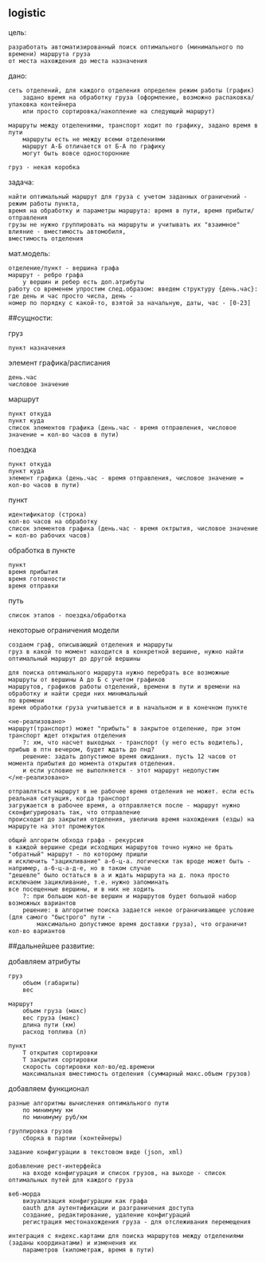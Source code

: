 ## logistic

цель:

	разработать автоматизированный поиск оптимального (минимального по времени) маршрута груза 
	от места нахождения до места назначения
	
дано:
 
	сеть отделений, для каждого отделения определен режим работы (график)
		задано время на обработку груза (оформление, возможно распаковка/упаковка контейнера 
		или просто сортировка/накопление на следующий маршрут)
		
	маршруты между отделениями, транспорт ходит по графику, задано время в пути
		маршруты есть не между всеми отделениями
		маршрут А-Б отличается от Б-А по графику
		могут быть вовсе односторонние
		
	груз - некая коробка

задача:

	найти оптимальный маршрут для груза с учетом заданных ограничений - режим работы пункта, 
	время на обработку и параметры маршрута: время в пути, время прибыти/отправления
	грузы не нужно группировать на маршруты и учитывать их "взаимное" влияние - вместимость автомобиля, 
	вместимость отделения
	
мат.модель:

	отделение/пункт - вершина графа
	маршрут - ребро графа
		у вершин и ребер есть доп.атрибуты
    работу со временем упростим след.образом: введем структуру {день.час}: где день и час просто числа, день - 
    номер по порядку с какой-то, взятой за начальную, даты, час - [0-23]

##сущности:

груз

	пункт назначения

элемент графика/расписания

    день.час
    числовое значение

маршрут

	пункт откуда
	пункт куда
	список элементов графика (день.час - время отправления, числовое значение = кол-во часов в пути)

поездка

	пункт откуда
	пункт куда
    элемент графика (день.час - время отправления, числовое значение = кол-во часов в пути)

пункт

	идентификатор (строка)
	кол-во часов на обработку
    список элементов графика (день.час - время октрытия, числовое значение = кол-во рабочих часов)

обработка в пункте

    пункт
    время прибытия
    время готовности
    время отправки

путь

    список этапов - поездка/обработка

некоторые ограничения модели

    создаем граф, описывающий отделения и маршруты
    груз в какой то момент находится в конкретной вершине, нужно найти оптимальный маршрут до другой вершины
    
    для поиска оптимального маршрута нужно перебрать все возможные маршруты от вершины А до Б с учетом графиков 
    маршрутов, графиков работы отделений, времени в пути и времени на обработку и найти среди них минимальный 
    по времени
    время обработки груза учитывается и в начальном и в конечном пункте
    
    <не-реализовано>
    маршрут(транспорт) может "прибыть" в закрытое отделение, при этом транспорт ждет открытия отделения
        ?: хм, что насчет выходных - транспорт (у него есть водитель), прибыв в птн вечером, будет ждать до пнд?
        решение: задать допустимое время ожидания. пусть 12 часов от момента прибытия до момента открытия отделения. 
        и если условие не выполняется - этот маршрут недопустим
    </не-реализовано>
    
    отправляться маршрут в не рабочее время отделения не может. если есть реальная ситуация, когда транспорт 
    загружается в рабочее время, а отправляется после - маршрут нужно сконфигурировать так, что отправление 
    происходит до закрытия отделения, увеличив время нахождения (езды) на маршруте на этот промежуток
    
    общий алгоритм обхода графа - рекурсия
    в каждой вершине среди исходящих маршрутов точно нужно не брать "обратный" маршрут - по которому пришли
    и исключить "зацикливание" а-б-ц-а. логически так вроде может быть - например, а-б-ц-а-д-е, но в таком случае 
    "дешевле" было остаться в а и ждать маршрута на д. пока просто исключаем зацикливание, т.е. нужно запоминать 
    все посещенные вершины, и в них не ходить
        ?: при большом кол-ве вершин и маршрутов будет большой набор возможных вариантов
        решение: в алгоритме поиска задается некое ограничивающее условие (для самого "быстрого" пути -
            максимально допустимое время доставки груза), что ограничит кол-во вариантов


##дальнейшее развитие:

добавляем атрибуты

    груз
        объем (габариты)
        вес
    
    маршрут
        объем груза (макс)
        вес груза (макс)
        длина пути (км)
        расход топлива (л)
    
    пункт
        Т открытия сортировки
        Т закрытия сортировки
        скорость сортировки кол-во/ед.времени
        максимальная вместимость отделения (суммарный макс.объем грузов)

добавляем функционал

    разные алгоритмы вычисления оптимального пути
        по минимуму км
        по минимуму руб/км
    
    группировка грузов
        сборка в партии (контейнеры)
    
    задание конфигурации в текстовом виде (json, xml)
    
    добавление рест-интерфейса
        на входе конфигурация и список грузов, на выходе - список оптимальных путей для каждого груза
    
    веб-морда
        визуализация конфигурации как графа
        oauth для аутентификации и разграничения доступа
        создание, редактирование, удаление конфигураций
        регистрация местонахождения груза - для отслеживания перемещения
    
    интеграция с яндекс.картами для поиска маршрутов между отделениями (заданы координатами) и изменения их 
        параметров (километраж, время в пути)
